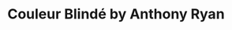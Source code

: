 ---
title: "Couleur Blindé by Anthony Ryan"
url: /san-antonio/couleur-blinde-by-anthony-ryan/
shop: Kleidung
---